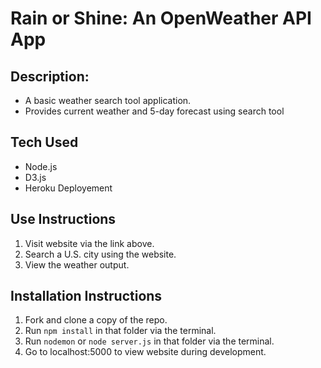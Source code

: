 # Rain or Shine: An OpenWeather API App

## Description:
- A basic weather search tool application.
- Provides current weather and 5-day forecast using search tool

## Tech Used
- Node.js
- D3.js
- Heroku Deployement

## Use Instructions
1. Visit website via the link above.
2. Search a U.S. city using the website.
3. View the weather output.

## Installation Instructions
1. Fork and clone a copy of the repo.
2. Run `npm install` in that folder via the terminal.
3. Run `nodemon` or `node server.js` in that folder via the terminal.
4. Go to localhost:5000 to view website during development.
